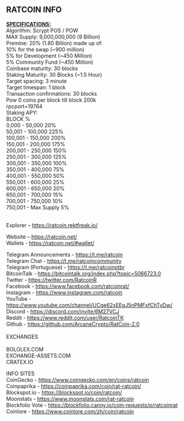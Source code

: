 RATCOIN INFO
--------------------------------------------------------------------------------------------------------------
<b><u>SPECIFICATIONS:</u></b><br>
Algorithm: Scrypt POS / POW<br>
MAX Supply: 9,000,000,000 (9 Billion)<br>
Premine: 20% (1.80 Billion) made up of:<br>
10% for the swap (~900 million)<br>
5% for Development (~450 Million)<br>
5% Community Fund (~450 Million)<br>
Coinbase maturity: 30 blocks<br>
Staking Maturity: 30 Blocks (~1.5 Hour)<br>
Target spacing: 3 minute<br>
Target timespan: 1 block<br>
Transaction confirmations: 30 blocks<br>
Pow 0 coins per block till block 200k<br>
rpcport=19764<br>
Staking APY:<br>
BLOCK %<br>
0,000 - 50,000 20%<br>
50,001 - 100,000 225%<br>
100,001 - 150,000 200%<br>
150,001 - 200,000 175%<br>
200,001 - 250,000 150%<br>
250,001 - 300,000 125%<br>
300,001 - 350,000 100%<br>
350,001 - 400,000 75%<br>
400,001 - 550,000 50%<br>
550,001 - 600,000 25%<br>
600,001 - 650,000 20%<br>
650,001 - 700,000 15%<br>
700,001 - 750,000 10%<br>
750,001 - Max Supply 5%<br>
<br>

Explorer – https://ratcoin.rektfreak.io/<br>
                
Website – https://ratcoin.net/<br>
Wallets - https://ratcoin.net/#wallet/<br>

Telegram Announcements - https://t.me/ratcoin<br>
Telegram Chat - https://t.me/ratcoincommunity<br>
Telegram (Portuguese) - https://t.me/ratcoinptbr<br>
BitcoinTalk - https://bitcointalk.org/index.php?topic=5066723.0<br>
Twitter - https://twitter.com/RatcoinR<br>
Facebook - https://www.facebook.com/ratcoinrat/<br>
Instagram - https://www.instagram.com/ratcoin <br>
YouTube - https://www.youtube.com/channel/UCqe62xEEgJ5nPMFxfChTvDw/<br>
Discord - https://discord.com/invite/6M27VCJ<br>
Reddit - https://www.reddit.com/user/RatcoinTK<br>
Github - https://github.com/ArcaneCrypto/RatCoin-2.0<br>
<br>
EXCHANGES<br>
<br>
BOLOLEX.COM<br>
EXCHANGE-ASSETS.COM<br>
CRATEX.IO<br>

INFO SITES<br>
CoinGecko - https://www.coingecko.com/en/coins/ratcoin<br>
Coinpaprika - https://coinpaprika.com/coin/rat-ratcoin/<br>
Blockspot.io - https://blockspot.io/coin/ratcoin/<br>
Moonstats - https://www.moonstats.com/rat-ratcoin<br>
Blockfolio Vote - https://blockfolio.canny.io/coin-requests/p/ratcoinrat<br>
Coinlore - https://www.coinlore.com/zh/coin/ratcoin<br>
